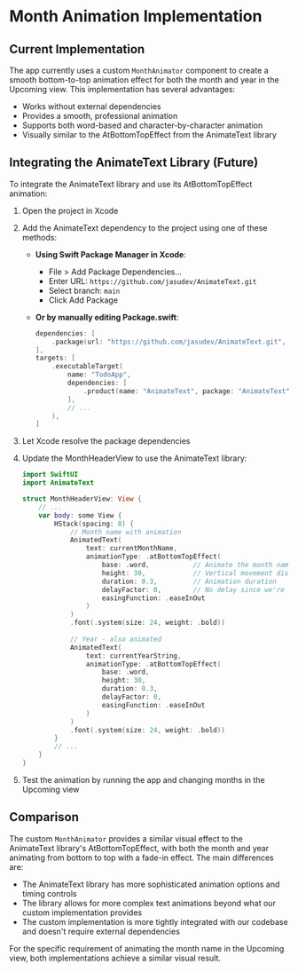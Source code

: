 # Month Animation Implementation

## Current Implementation

The app currently uses a custom `MonthAnimator` component to create a smooth bottom-to-top animation effect for both the month and year in the Upcoming view. This implementation has several advantages:

- Works without external dependencies
- Provides a smooth, professional animation
- Supports both word-based and character-by-character animation
- Visually similar to the AtBottomTopEffect from the AnimateText library

## Integrating the AnimateText Library (Future)

To integrate the AnimateText library and use its AtBottomTopEffect animation:

1. Open the project in Xcode

2. Add the AnimateText dependency to the project using one of these methods:
   - **Using Swift Package Manager in Xcode**:
     - File > Add Package Dependencies...
     - Enter URL: `https://github.com/jasudev/AnimateText.git`
     - Select branch: `main`
     - Click Add Package
   
   - **Or by manually editing Package.swift**:
     ```swift
     dependencies: [
         .package(url: "https://github.com/jasudev/AnimateText.git", .branch("main"))
     ],
     targets: [
         .executableTarget(
             name: "TodoApp",
             dependencies: [
                 .product(name: "AnimateText", package: "AnimateText")
             ],
             // ...
         ),
     ]
     ```

3. Let Xcode resolve the package dependencies

4. Update the MonthHeaderView to use the AnimateText library:
   ```swift
   import SwiftUI
   import AnimateText

   struct MonthHeaderView: View {
       // ...
       var body: some View {
           HStack(spacing: 8) {
               // Month name with animation
               AnimatedText(
                   text: currentMonthName,
                   animationType: .atBottomTopEffect(
                       base: .word,           // Animate the month name as a single word
                       height: 30,            // Vertical movement distance
                       duration: 0.3,         // Animation duration
                       delayFactor: 0,        // No delay since we're animating by word
                       easingFunction: .easeInOut
                   )
               )
               .font(.system(size: 24, weight: .bold))
               
               // Year - also animated
               AnimatedText(
                   text: currentYearString,
                   animationType: .atBottomTopEffect(
                       base: .word,
                       height: 30,
                       duration: 0.3,
                       delayFactor: 0,
                       easingFunction: .easeInOut
                   )
               )
               .font(.system(size: 24, weight: .bold))
           }
           // ...
       }
   }
   ```

5. Test the animation by running the app and changing months in the Upcoming view

## Comparison

The custom `MonthAnimator` provides a similar visual effect to the AnimateText library's AtBottomTopEffect, with both the month and year animating from bottom to top with a fade-in effect. The main differences are:

- The AnimateText library has more sophisticated animation options and timing controls
- The library allows for more complex text animations beyond what our custom implementation provides
- The custom implementation is more tightly integrated with our codebase and doesn't require external dependencies

For the specific requirement of animating the month name in the Upcoming view, both implementations achieve a similar visual result.
